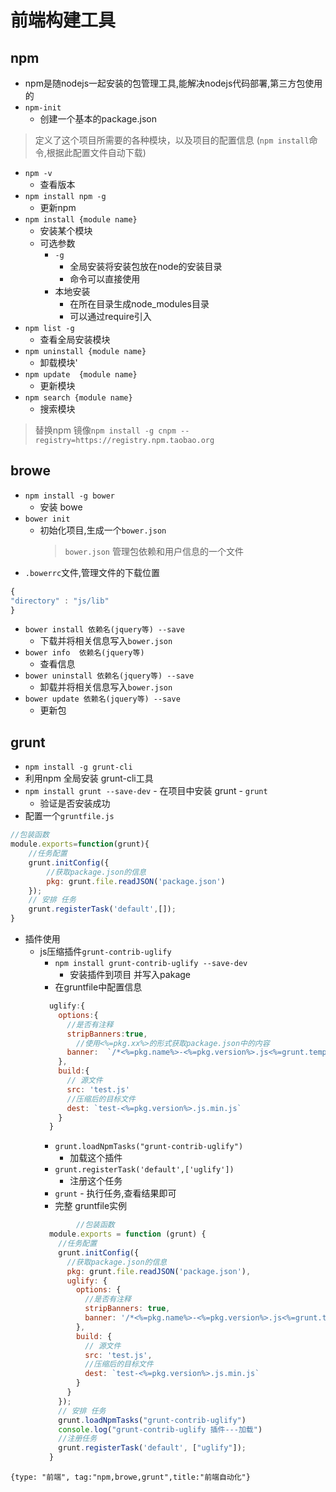 # 前端构建工具

## npm
- npm是随nodejs一起安装的包管理工具,能解决nodejs代码部署,第三方包使用的
- `npm-init`
  - 创建一个基本的package.json
> 定义了这个项目所需要的各种模块，以及项目的配置信息 (`npm install`命令,根据此配置文件自动下载)
- `npm -v`
  - 查看版本
- `npm install npm -g`
  - 更新npm
- `npm install {module name}`
  - 安装某个模块
  - 可选参数
    - `-g`
      - 全局安装将安装包放在node的安装目录
      - 命令可以直接使用
    - 本地安装
      - 在所在目录生成node_modules目录
      - 可以通过require引入
- `npm list -g`
  - 查看全局安装模块
- `npm uninstall {module name}`
  - 卸载模块'
- `npm update  {module name}`
  - 更新模块
- `npm search {module name}`
  - 搜索模块

>  替换npm 镜像`npm install -g cnpm --registry=https://registry.npm.taobao.org`

## browe
- `npm install -g bower`
  - 安装 bowe
- `bower init`
  - 初始化项目,生成一个`bower.json`
    > `bower.json` 管理包依赖和用户信息的一个文件
-  `.bowerrc`文件,管理文件的下载位置
  ```js
  {
  "directory" : "js/lib"
  }
  ```
- `bower install 依赖名(jquery等) --save`
  - 下载并将相关信息写入`bower.json`
- `bower info  依赖名(jquery等)`
  - 查看信息
- `bower uninstall 依赖名(jquery等) --save`
  - 卸载并将相关信息写入`bower.json`
- `bower update 依赖名(jquery等) --save`
  - 更新包
## grunt
-  `npm install -g grunt-cli`
  - 利用npm 全局安装 grunt-cli工具
  -  `npm install grunt --save-dev`
    - 在项目中安装 grunt
    - `grunt`
      - 验证是否安装成功
- 配置一个`gruntfile.js`
```js
//包装函数
module.exports=function(grunt){
    //任务配置
    grunt.initConfig({
        //获取package.json的信息
        pkg: grunt.file.readJSON('package.json')
    });
    // 安排 任务
    grunt.registerTask('default',[]);
}
```
- 插件使用
  - js压缩插件`grunt-contrib-uglify`
    - `npm install grunt-contrib-uglify --save-dev`
      - 安装插件到项目 并写入pakage
    - 在gruntfile中配置信息
    ```js
      uglify:{
        options:{
          //是否有注释
          stripBanners:true,
            //使用<%=pkg.xx%>的形式获取package.json中的内容
          banner:  `/*<%=pkg.name%>-<%=pkg.version%>.js<%=grunt.template.today("yyyy-mm-dd")%>*/\n`
        },
        build:{
          // 源文件
          src: 'test.js'
          //压缩后的目标文件
          dest: `test-<%=pkg.version%>.js.min.js`
        }
      }
    ```
      - `grunt.loadNpmTasks("grunt-contrib-uglify")`
        - 加载这个插件
      - `grunt.registerTask('default',['uglify'])`
        - 注册这个任务
      -  `grunt`
        - 执行任务,查看结果即可
      - 完整 gruntfile实例
      ```js
              //包装函数
        module.exports = function (grunt) {
          //任务配置
          grunt.initConfig({
            //获取package.json的信息
            pkg: grunt.file.readJSON('package.json'),
            uglify: {
              options: {
                //是否有注释
                stripBanners: true,
                banner: '/*<%=pkg.name%>-<%=pkg.version%>.js<%=grunt.template.today("yyyy-mm-dd")%>*/\n'
              },
              build: {
                // 源文件
                src: 'test.js',
                //压缩后的目标文件
                dest: `test-<%=pkg.version%>.js.min.js`
              }
            }
          });
          // 安排 任务
          grunt.loadNpmTasks("grunt-contrib-uglify")
          console.log("grunt-contrib-uglify 插件---加载")
          //注册任务
          grunt.registerTask('default', ["uglify"]);
        }
      ```


```blog
{type: "前端", tag:"npm,browe,grunt",title:"前端自动化"}
```


